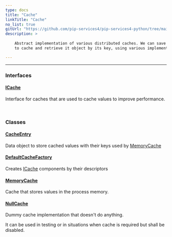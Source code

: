 ```yaml
---
type: docs
title: "Cache"
linkTitle: "Cache"
no_list: true
gitUrl: "https://github.com/pip-services4/pip-services4-python/tree/main/pip-services4-logic-python"
description: >
    
    Abstract implementation of various distributed caches. We can save an object 
    to cache and retrieve it object by its key, using various implementations.  

---
```

---

<div class="module-body"> 

### Interfaces

#### [ICache](icache)
Interface for caches that are used to cache values to improve performance.

<br>

### Classes

#### [CacheEntry](cache_entry)
Data object to store cached values with their keys used by [MemoryCache](memory_cache)

#### [DefaultCacheFactory](default_cache_factory)
Creates [ICache](icache) components by their descriptors

#### [MemoryCache](memory_cache)
Cache that stores values in the process memory.

#### [NullCache](null_cache)
Dummy cache implementation that doesn't do anything.

It can be used in testing or in situations when cache is required
but shall be disabled.


</div>

